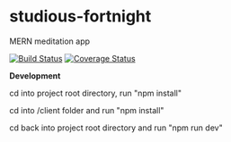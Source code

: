 # studious-fortnight
MERN meditation app

[![Build Status](https://travis-ci.org/HuangStanley050/studious-fortnight.svg?branch=master)](https://travis-ci.org/HuangStanley050/studious-fortnight)
[![Coverage Status](https://coveralls.io/repos/github/HuangStanley050/studious-fortnight/badge.svg?branch=master)](https://coveralls.io/github/HuangStanley050/studious-fortnight?branch=master)

**Development**

cd into project root directory, run "npm install"

cd into /client folder and run "npm install"

cd back into project root directory and run "npm run dev"
